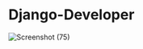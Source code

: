 # Django-Developer
![Screenshot (75)](https://github.com/Shawon5030/Django-Developer/assets/149573785/6a5af023-97d1-4dd2-8f35-c67703864003)
